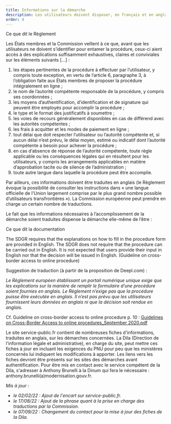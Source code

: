 ```yaml
---
title: Informations sur la démarche
description: Les utilisateurs doivent disposer, en français et en anglais, des informations relatives à la démarche, en amont de toute identification.
order: 4
---
```


<div class="fr-callout fr-mb-4w"> 
<p class="fr-callout__title fr-mb-4w">Ce que dit le Règlement</p> 
<p class="fr-callout__text">Les États membres et la Commission veillent à ce que, avant que les utilisateurs ne doivent s’identifier pour entamer la procédure, ceux-ci aient accès à des explications suffisamment exhaustives, claires et conviviales sur les éléments suivants [...]&nbsp;:

<ol><li>
les étapes pertinentes de la procédure à effectuer par l’utilisateur, y compris toute exception, en vertu de l’article 6, paragraphe 3, à l’obligation faite aux États membres de proposer la procédure intégralement en ligne&nbsp;;
</li><li>
le nom de l’autorité compétente responsable de la procédure, y compris ses coordonnées&nbsp;;
</li><li>
les moyens d’authentification, d’identification et de signature qui peuvent être employés pour accomplir la procédure&nbsp;;
</li><li>
le type et le format des justificatifs à soumettre&nbsp;;
</li><li>
les voies de recours généralement disponibles en cas de différend avec les autorités compétentes&nbsp;;
</li><li>
les frais à acquitter et les modes de paiement en ligne&nbsp;;
</li><li>
tout délai que doit respecter l’utilisateur ou l’autorité compétente et, si aucun délai n’est prévu, le délai moyen, estimé ou indicatif dont l’autorité compétente a besoin pour achever la procédure&nbsp;;
</li><li>
  en cas d’absence de réponse de l’autorité compétente, toute règle applicable ou les conséquences légales qui en résultent pour les utilisateurs, y compris les arrangements applicables en matière d’approbation tacite ou de silence de l’administration&nbsp;;
</li><li>
toute autre langue dans laquelle la procédure peut être accomplie.</li></ol>
</div> 

Par ailleurs, ces informations doivent être traduites en anglais (le Règlement évoque la possibilité de consulter les instructions dans «&nbsp;une langue officielle de l’Union largement comprise par le plus grand nombre possible d’utilisateurs transfrontières&nbsp;»). La Commission européenne peut prendre en charge un certain nombre de traductions.

Le fait que les informations nécessaires à l’accomplissement de la démarche soient traduites dispense la démarche elle-même de l’être&nbsp;:

<div class="fr-callout fr-mb-4w"> 
<p class="fr-callout__title fr-mb-4w">Ce que dit la documentation</p> 
<p class="fr-callout__text" lang="en">The SDGR requires that the explanations on how to fill in the procedure form are provided in English. The SDGR does not require that the procedure can be carried out in English. It is not expected that users provide their input in English nor that the decision will be issued in English. (Guideline on cross-border access to online procedure)</p> 
</div>

Suggestion de traduction (à partir de la proposition de Deepl.com)&nbsp;:

*Le Règlement européen établissant un portail numérique unique exige que les explications sur la manière de remplir le formulaire d’une procédure soient fournies en anglais. Le Règlement n’exige pas que la procédure puisse être exécutée en anglais. Il n’est pas prévu que les utilisateurs fournissent leurs données en anglais ni que la décision soit rendue en anglais.*

Cf. Guideline on cross-border access to online procedure p. 10&nbsp;: [Guidelines on Cross-Border Access to online procedures_September 2020.pdf](https://github.com/DISIC/design.numerique.gouv.fr/files/7848994/Guidelines.on.Cross-Border.Access.to.online.procedures_September.2020.pdf)

<div class="fr-highlight fr-mb-4w">
    <p>Le site service-public.fr contient de nombreuses fiches d'informations, traduites en anglais, sur les démarches concernées. La Dila (Direction de l'information légale et administrative), en charge du site, peut mettre ces fiches à jour en incluant les exigences du PNU pour peu que les ministères concernés lui indiquent les modifications à apporter. Les liens vers les fiches devront être présents sur les sites des démarches avant authentification. Pour être mis en contact avec le service compétent de la Dila, s'adresser à Anthony Brunelli à la Dinum qui fera le nécessaire&nbsp;: anthony.brunelli(a)modernisation.gouv.fr.
    </p>
</div>

_Mis à jour&nbsp;:_ 
* _le 02/02/22&nbsp;: Ajout de l'encart sur service-public.fr._
* _le 17/08/22&nbsp;: Ajout de la phrase quant à la prise en charge des traductions par la Commission._
* _le 07/09/22&nbsp;: Changement du contact pour la mise à jour des fiches de la Dila._
